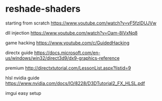 # reshade-shaders

starting from scratch
https://www.youtube.com/watch?v=vF5fzIDUJVw


dll injection
https://www.youtube.com/watch?v=Oam-8lVxNq8


game hacking
https://www.youtube.com/c/GuidedHacking

directx guide
https://docs.microsoft.com/en-us/windows/win32/direct3d9/dx9-graphics-reference

premium
http://directxtutorial.com/LessonList.aspx?listid=9



hlsl nvidia guide
https://www.nvidia.com/docs/IO/8228/D3DTutorial2_FX_HLSL.pdf


imgui easy setup